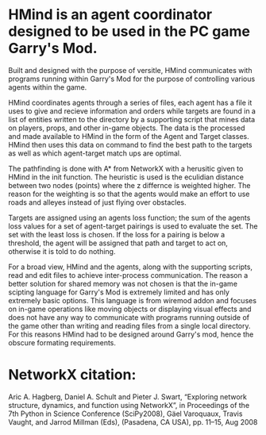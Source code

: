 # HMind is an agent coordinator designed to be used in the PC game Garry's Mod.
Built and designed with the purpose of versitle, HMind communicates with programs running within Garry's Mod for the purpose of controlling various agents within the game.

HMind coordinates agents through a series of files, each agent has a file it uses to give and recieve information and orders while targets are found in a list of entities written to the directory by a supporting script that mines data on players, props, and other in-game objects. The data is the processed and made available to HMind in the form of the Agent and Target classes. HMind then uses this data on command to find the best path to the targets as well as which agent-target match ups are optimal.

The pathfinding is done with A* from NetworkX with a herusitic given to HMind in the init function. The heuristic is used is the eculidian distance between two nodes (points) where the z differnce is weighted higher. The reason for the weighting is so that the agents would make an effort to use roads and alleyes instead of just flying over obstacles.

Targets are assigned using an agents loss function; the sum of the agents loss values for a set of agent-target pairings is used to evaluate the set. The set with the least loss is chosen. If the loss for a pairing is below a threshold, the agent will be assigned that path and target to act on, otherwise it is told to do nothing.


For a broad view, HMind and the agents, along with the supporting scripts, read and edit files to achieve inter-process communication. The reason a better solution for shared memory was not chosen is that the in-game scipting language for Garry's Mod is extremely limited and has only extremely basic options.
This language is from wiremod addon and focuses on in-game operations like moving objects or displaying visual effects and does not have any way to communicate with programs running outside of the game other than writing and reading files from a single local directory.
For this reasons HMind had to be designed around Garry's mod, hence the obscure formating requirements.

# NetworkX citation:
Aric A. Hagberg, Daniel A. Schult and Pieter J. Swart, “Exploring network structure, dynamics, and function using NetworkX”, in Proceedings of the 7th Python in Science Conference (SciPy2008), Gäel Varoquaux, Travis Vaught, and Jarrod Millman (Eds), (Pasadena, CA USA), pp. 11–15, Aug 2008
